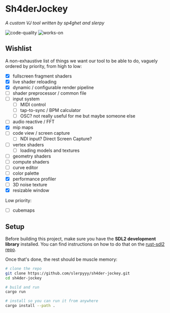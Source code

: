# Sh4derJockey
*A custom VJ tool written by sp4ghet and slerpy*

![code-quality](https://img.shields.io/badge/code%20quality-jank-red)
![works-on](https://img.shields.io/badge/works%20on-my%20mashine%E2%84%A2-orange)

## Wishlist

A non-exhaustive list of things we want our tool to be able to do, vaguely ordered by priority, from high to low:

- [x] fullscreen fragment shaders
- [x] live shader reloading
- [x] dynamic / configurable render pipeline
- [ ] shader preprocessor / common file
- [ ] input system
    - [ ] MIDI control
    - [ ] tap-to-sync / BPM calculator
    - [ ] OSC? not really useful for me but maybe someone else
- [ ] audio reactive / FFT
- [x] mip maps
- [ ] code view / screen capture
    - [ ] NDI input? Direct Screen Capture?
- [ ] vertex shaders
    - [ ] loading models and textures
- [ ] geometry shaders
- [ ] compute shaders
- [ ] curve editor
- [ ] color palette
- [x] performance profiler
- [ ] 3D noise texture
- [x] resizable window

Low priority:

- [ ] cubemaps

## Setup

Before building this project, make sure you have the **SDL2 development library** installed. You can find instructions on how to do that on the [rust-sdl2 repo](https://github.com/Rust-SDL2/rust-sdl2#requirements).

Once that's done, the rest should be muscle memory:
```sh
# clone the repo
git clone https://github.com/slerpyyy/sh4der-jockey.git
cd sh4der-jockey

# build and run
cargo run

# install so you can run it from anywhere
cargo install --path .
```
